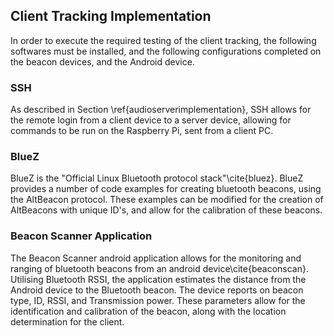 ## Client Tracking Implementation

In order to execute the required testing of the client tracking, the following
softwares must be installed, and the following configurations completed on the
beacon devices, and the Android device.

### SSH

As described in Section \ref{audioserverimplementation}, SSH allows for the
remote login from a client device to a server device, allowing for commands to
be run on the Raspberry Pi, sent from a client PC.

### BlueZ

BlueZ is the "Official Linux Bluetooth protocol stack"\cite{bluez}. BlueZ
provides a number of code examples for creating bluetooth beacons, using the
AltBeacon protocol. These examples can be modified for the creation of
AltBeacons with unique ID's, and allow for the calibration of these beacons.

### Beacon Scanner Application

The Beacon Scanner android application allows for the monitoring and ranging of
bluetooth beacons from an android device\cite{beaconscan}. Utilising Bluetooth
RSSI, the application estimates the distance from the Android device to the
Bluetooth beacon. The device reports on beacon type, ID, RSSI, and Transmission
power. These parameters allow for the identification and calibration of the
beacon, along with the location determination for the client.
